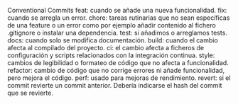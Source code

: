 Conventional Commits
feat: cuando se añade una nueva funcionalidad.
fix: cuando se arregla un error.
chore: tareas rutinarias que no sean específicas de una feature o un error como por ejemplo añadir contenido al fichero .gitignore o instalar una dependencia.
test: si añadimos o arreglamos tests.
docs: cuando solo se modifica documentación.
build: cuando el cambio afecta al compilado del proyecto.
ci: el cambio afecta a ficheros de configuración y scripts relacionados con la integración continua.
style: cambios de legibilidad o formateo de código que no afecta a funcionalidad.
refactor: cambio de código que no corrige errores ni añade funcionalidad, pero mejora el código.
perf: usado para mejoras de rendimiento.
revert: si el commit revierte un commit anterior. Debería indicarse el hash del commit que se revierte.
